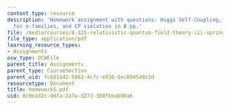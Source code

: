 ```yaml
---
content_type: resource
description: 'Homework assignment with questions: Higgs Self-Coupling, The CKM matrix
  for n-families, and CP violation in B pp.'
file: /media/courses/8-325-relativistic-quantum-field-theory-iii-spring-2007/0c0e1d2cddfa2a7ad273388fbeab9ba6_homework5.pdf
file_type: application/pdf
learning_resource_types:
- Assignments
ocw_type: OCWFile
parent_title: Assignments
parent_type: CourseSection
parent_uid: fcb81a42-5863-4cfc-e936-6ec094540c2d
resourcetype: Document
title: homework5.pdf
uid: 0c0e1d2c-ddfa-2a7a-d273-388fbeab9ba6
---
```

